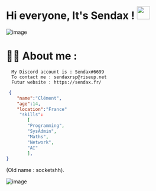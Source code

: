 # Hi everyone, It's Sendax ! </b><img src="https://media.giphy.com/media/hvRJCLFzcasrR4ia7z/giphy.gif" width="35"></h1>


![image](https://github.com/sendax-sh/sendax-sh/assets/126118656/5436065b-981f-4a44-a204-3c471979b42c)




# 👨‍💻 About me : 

      My Discord account is : Sendax#6699
      To contact me : sendaxrsp@riseup.net
      Futur website : https://sendax.fr/
```json
 {
    "name":"Clément",
    "age":14,
    "location":"France"
     "skills":
        [
        "Programming",
        "SysAdmin",
        "Maths",
        "Network",
        "AI"
        ],
}
```
(Old name : socketshh).


![image](https://github.com/sendax-sh/sendax-sh/assets/126118656/1b6ded0a-098c-4546-a46c-25837953d856)
